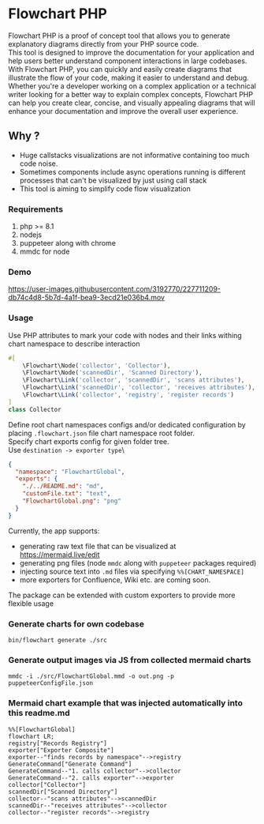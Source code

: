 # Flowchart PHP

Flowchart PHP is a proof of concept tool that allows you to generate explanatory diagrams directly from your PHP source code. \
This tool is designed to improve the documentation for your application and help users better understand component interactions in large codebases. \
With Flowchart PHP, you can quickly and easily create diagrams that illustrate the flow of your code, making it easier to understand and debug. \
Whether you're a developer working on a complex application or a technical writer looking for a better way to explain complex concepts, Flowchart PHP can help you create clear, concise, and visually appealing diagrams that will enhance your documentation and improve the overall user experience. 

## Why ?

- Huge callstacks visualizations are not informative containing too much code noise.
- Sometimes components include async operations running is different processes that can't be visualized by just using call stack 
- This tool is aiming to simplify code flow visualization

### Requirements

1. php >= 8.1
2. nodejs
3. puppeteer along with chrome
4. mmdc for node

### Demo

https://user-images.githubusercontent.com/3192770/227711209-db74c4d8-5b7d-4a1f-bea9-3ecd21e036b4.mov

### Usage
Use PHP attributes to mark your code with nodes and their links withing chart namespace to describe interaction
```php
#[
    \Flowchart\Node('collector', 'Collector'),
    \Flowchart\Node('scannedDir', 'Scanned Directory'),
    \Flowchart\Link('collector', 'scannedDir', 'scans attributes'),
    \Flowchart\Link('scannedDir', 'collector', 'receives attributes'),
    \Flowchart\Link('collector', 'registry', 'register records')
]
class Collector
```

Define root chart namespaces configs and/or dedicated configuration by placing `.flowchart.json` file chart namespace root folder.\
Specify chart exports config for given folder tree.\
Use `destination -> exporter type`\
```json
{
  "namespace": "FlowchartGlobal",
  "exports": {
    "./../README.md": "md",
    "customFile.txt": "text",
    "FlowchartGlobal.png": "png"
  }
}
```

Currently, the app supports:
- generating raw text file that can be visualized at https://mermaid.live/edit
- generating png files (node `mmdc` along with `puppeteer` packages required)
- injecting source text into `.md` files via specifying `%%[CHART_NAMESPACE]`
- more exporters for Confluence, Wiki etc. are coming soon.

The package can be extended with custom exporters to provide more flexible usage

### Generate charts for own codebase
```
bin/flowchart generate ./src
```

### Generate output images via JS from collected mermaid charts
```
mmdc -i ./src/FlowchartGlobal.mmd -o out.png -p puppeteerConfigFile.json
```

### Mermaid chart example that was injected automatically into this readme.md 
```mermaid
%%[FlowchartGlobal]
flowchart LR;
registry["Records Registry"]
exporter["Exporter Composite"]
exporter--"finds records by namespace"-->registry
GenerateCommand["Generate Command"]
GenerateCommand--"1. calls collector"-->collector
GenerateCommand--"2. calls exporter"-->exporter
collector["Collector"]
scannedDir["Scanned Directory"]
collector--"scans attributes"-->scannedDir
scannedDir--"receives attributes"-->collector
collector--"register records"-->registry
```
